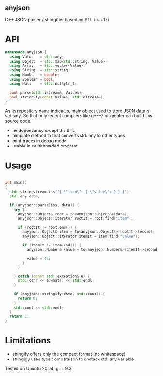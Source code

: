 ## anyjson

C++ JSON parser / stringifier based on STL (c++17)

# API

~~~~~~~~~~cpp
namespace anyjson {
  using Value   = std::any;
  using Object  = std::map<std::string, Value>;
  using Array   = std::vector<Value>;
  using String  = std::string;
  using Number  = double;
  using Boolean = bool;
  using Null    = std::nullptr_t;

  bool parse(std::istream&, Value&);
  bool stringify(const Value&, std::ostream&);
}
~~~~~~~~~~

As its repository name indicates, main object used to store JSON data is std::any.
So that only recent compilers like g++-7 or greater can build this source code.

* no dependency except the STL
* template method to<T> that converts std::any to other types
* print traces in debug mode
* usable in multithreaded program

# Usage

~~~~~~~~~~cpp

int main()
{
  std::stringstream iss("{ \"item\": { \"value\": 0 } }");
  std::any data;

  if (anyjson::parse(iss, data)) {
    try {
      anyjson::Object& root = to<anyjson::Object&>(data);
      anyjson::Object::iterator rootIt = root.find("item");

      if (rootIt != root.end()) {
        anyjson::Object& item = to<anyjson::Object&>(rootIt->second);
	    anyjson::Object::iterator itemIt = item.find("value");

        if (itemIt != item.end()) {
          anyjson::Number& value = to<anyjson::Number&>(itemIt->second);

          value = 42;
        }
      }

	} catch (const std::exception& e) {
	  std::cerr << e.what() << std::endl;
	}

	if (anyjson::stringify(data, std::cout)) {
	  return 0;
	}
	std::cout << std::endl;
  }
  return 1;
}

~~~~~~~~~~

# Limitations

* stringify offers only the compact format (no whitespace)
* stringigy uses type comparaison to unstack std::any variable

Tested on Ubuntu 20.04, g++ 9.3